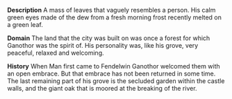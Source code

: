 **Description** 
A mass of leaves that vaguely resembles a person. His calm green eyes made of the dew from a fresh morning frost recently melted on a green leaf.

**Domain** 
The land that the city was built on was once a forest for which Ganothor was the spirit of. His personality was, like his grove, very peaceful, relaxed and welcoming.

**History** 
When Man first came to Fendelwin Ganothor welcomed them with an open embrace. But that embrace has not been returned in some time. The last remaining part of his grove is the secluded garden within the castle walls, and the giant oak that is moored at the breaking of the river.